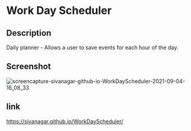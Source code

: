 # Work Day Scheduler

## Description
Daily planner - Allows a user to save events for each hour of the day.  

## Screenshot
![screencapture-sivanagar-github-io-WorkDayScheduler-2021-09-04-16_08_33](https://user-images.githubusercontent.com/70772763/132110078-b276dc6f-ca41-44f7-898f-4cf96bc79e5b.png)


## link 
https://sivanagar.github.io/WorkDayScheduler/
